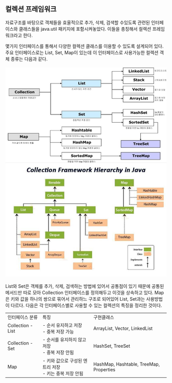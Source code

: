 ## 컬렉션 프레임워크

자료구조를 바탕으로 객체들을 효울적으로 추가, 삭제, 검색할 수있도록 관련된 인터페이스와 클래스들을 java.util 패키지에 포함시켜놓았다.
이들을 총칭해서 컬렉션 프레임워크라고 한다.

몇가지 인터페이스를 통해서 다양한 컬렉션 클래스를 이용할 수 있도록 설계되어 있다.
 주요 인터페이스로는 List, Set, Map이 있는데 이 인터페이스로 사용가능한 컬렉션 객체 종류는 다음과 같다.
<br><br>
![img.png](img.png)
![img_1.png](img_1.png)
<br><br>
List와 Set은 객체를 추가, 삭제, 검색하는 방법에 있어서 공통점이 있기 때문에 공통된 메서드만 따로 모아 Collection 인터페이스를 정의해두고 이것을 상속하고 있다.
Map은 키와 값을 하나의 쌍으로 묶어서 관리하느 구조로 되어있어 List, Set과는 사용방법이 다르다. 다음은 각 인터페이스별로 사용할 수 있는 컬렉션의 특징을 정리한 것이다.
<table>
<tr> <td>인터페이스 분류</td> <td>특징</td> <td>구현클래스</td> </tr>
<tr> <td>Collection - List</td> <td> - 순서 유지하고 저장 <br> - 중복 저장 가능 </td> <td>ArrayList, Vector, LinkedList</td> </tr>
<tr> <td>Collection - Set</td> <td>- 순서를 유지하지 않고 저장 <br> - 중복 저장 안됨</td> <td>HashSet, TreeSet</td> </tr>
<tr> <td>Map</td> <td>- 키와 값으로 구성된 엔트리 저장<br> - 키는 중복 저장 안됨</td> <td> HashMap, Hashtable, TreeMap, Properties </td> </tr>
</table>
